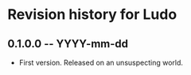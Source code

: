 # Revision history for Ludo

## 0.1.0.0  -- YYYY-mm-dd

* First version. Released on an unsuspecting world.
